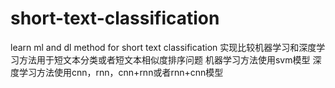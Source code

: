 # short-text-classification
learn ml and dl method for short text classification
实现比较机器学习和深度学习方法用于短文本分类或者短文本相似度排序问题
机器学习方法使用svm模型
深度学习方法使用cnn，rnn，cnn+rnn或者rnn+cnn模型
